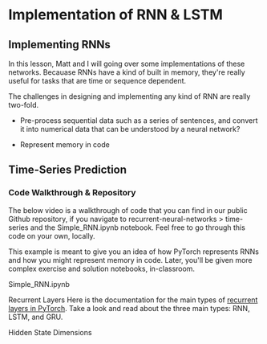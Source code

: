 # Implementation of RNN & LSTM


## Implementing RNNs

In this lesson, Matt and I will going over some implementations of these networks. Becauase RNNs have a kind of built in memory, they're really useful for tasks that are time or sequence dependent.

The challenges in designing and implementing any kind of RNN are really two-fold.

* Pre-process sequential data
  such as a series of sentences, and convert it into numerical data that can be understood by a neural network?
  
* Represent memory in code
  



## Time-Series Prediction


### Code Walkthrough & Repository
The below video is a walkthrough of code that you can find in our public Github repository, if you navigate to recurrent-neural-networks > time-series and the Simple_RNN.ipynb notebook. Feel free to go through this code on your own, locally.

This example is meant to give you an idea of how PyTorch represents RNNs and how you might represent memory in code. Later, you'll be given more complex exercise and solution notebooks, in-classroom.
  

Simple_RNN.ipynb



Recurrent Layers
Here is the documentation for the main types of [recurrent layers in PyTorch](https://pytorch.org/docs/stable/nn.html#recurrent-layers). Take a look and read about the three main types: RNN, LSTM, and GRU.

Hidden State Dimensions















